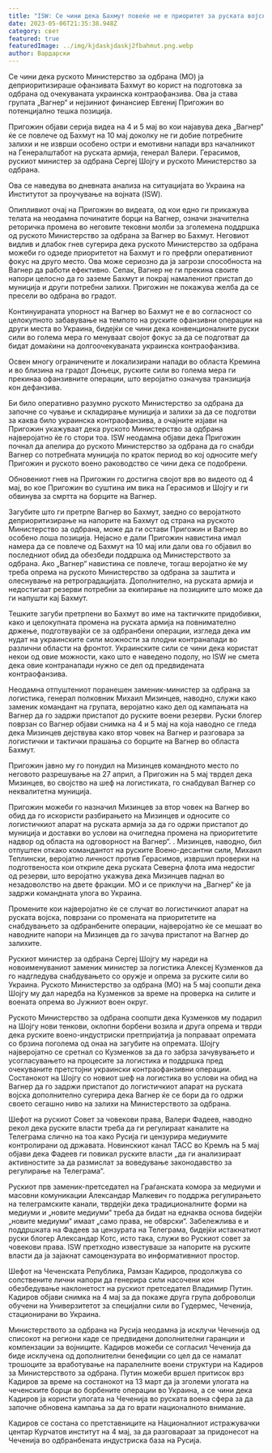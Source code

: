 ```yaml
---
title: "ISW: Се чини дека Бахмут повеќе не е приоритет за руската војска"
date: 2023-05-06T21:35:38.948Z
category: свет
featured: true
featuredImage: ../img/kjdaskjdaskj2fbahmut.png.webp
author: Вардарски
---
```


Се чини дека руското Министерство за одбрана (МО) ја деприоритизираше офанзивата Бахмут во корист на подготовка за одбрана од очекуваната украинска контраофанзива. Ова ја става групата „Вагнер“ и нејзиниот финансиер Евгениј Пригожин во потенцијално тешка позиција.

Пригожин објави серија видеа на 4 и 5 мај во кои најавува дека „Вагнер“ ќе се повлече од Бахмут на 10 мај доколку не ги добие потребните залихи и не изврши особено остри и емотивни напади врз началникот на Генералштабот на руската армија, генерал Валери. Герасимов, рускиот министер за одбрана Сергеј Шојгу и руското Министерство за одбрана.

Ова се наведува во дневната анализа на ситуацијата во Украина на Институтот за проучување на војната (ISW).

Опипливиот очај на Пригожин во видеата, од кои едно ги прикажува телата на неодамна починатите борци на Вагнер, означи значителна реторичка промена во неговите тековни молби за зголемена поддршка од руското Министерство за одбрана за Вагнер во Бахмут. Неговиот видлив и длабок гнев сугерира дека руското Министерство за одбрана можеби го одзеде приоритетот на Бахмут и го префрли оперативниот фокус на друго место. Ова може сериозно да ја загрози способноста на Вагнер да работи ефективно. Сепак, Вагнер не ги прекина своите напори целосно да го заземе Бахмут и покрај намалениот пристап до муниција и други потребни залихи. Пригожин не покажува желба да се пресели во одбрана во градот.

Континуираната упорност на Вагнер во Бахмут не е во согласност со целокупното забавување на темпото на руските офанзивни операции на други места во Украина, бидејќи се чини дека конвенционалните руски сили во голема мера го менуваат својот фокус за да се подготват да бидат домаќини на долгоочекуваната украинска контраофанзива.

Освен многу ограничените и локализирани напади во областа Кремина и во близина на градот Доњецк, руските сили во голема мера ги прекинаа офанзивните операции, што веројатно означува транзиција кон дефанзива.

Би било оперативно разумно руското Министерство за одбрана да започне со чување и складирање муниција и залихи за да се подготви за каква било украинска контраофанзива, а очајните изјави на Пригожин укажуваат дека руското Министерство за одбрана најверојатно ќе го стори тоа. ISW неодамна објави дека Пригожин почнал да апелира до руското Министерство за одбрана да го снабди Вагнер со потребната муниција по краток период во кој односите меѓу Пригожин и руското воено раководство се чини дека се подобрени.

Обновениот гнев на Пригожин го достигна својот врв во видеото од 4 мај, во кое Пригожин во суштина им вика на Герасимов и Шојгу и ги обвинува за смртта на борците на Вагнер.

Загубите што ги претрпе Вагнер во Бахмут, заедно со веројатното деприоритизирање на напорите на Бахмут од страна на руското Министерство за одбрана, може да ги остави Пригожин и Вагнер во особено лоша позиција. Нејасно е дали Пригожин навистина имал намера да се повлече од Бахмут на 10 мај или дали ова го објавил во последниот обид да обезбеди поддршка од Министерството за одбрана. Ако „Вагнер“ навистина се повлече, тогаш веројатно ќе му треба опрема на руското Министерство за одбрана за заштита и олеснување на ретроградацијата. Дополнително, на руската армија и недостигаат резерви потребни за екипирање на позициите што може да ги напушти кај Бахмут.

Тешките загуби претрпени во Бахмут во име на тактичките придобивки, како и целокупната промена на руската армија на повнимателно држење, подготвувајќи се за одбранбени операции, изгледа дека им нудат на украинските сили можности за плодни контранапади во различни области на фронтот. Украинските сили се чини дека користат некои од овие можности, како што е наведено подолу, но ISW не смета дека овие контранапади нужно се дел од предвидената контраофанзива.

Неодамна отпуштениот поранешен заменик-министер за одбрана за логистика, генерал полковник Михаил Мизинцев, наводно, служи како заменик командант на групата, веројатно како дел од кампањата на Вагнер да го задржи пристапот до руските воени резерви. Руски блогер поврзан со Вагнер објави снимка на 4 и 5 мај на која наводно се гледа дека Мизинцев дејствува како втор човек на Вагнер и разговара за логистички и тактички прашања со борците на Вагнер во областа Бахмут.

Пригожин јавно му го понудил на Мизинцев командното место по неговото разрешување на 27 април, а Пригожин на 5 мај тврдел дека Мизинцев, во својство на шеф на логистиката, го снабдувал Вагнер со неквалитетна муниција.

Пригожин можеби го назначил Мизинцев за втор човек на Вагнер во обид да го искористи разбирањето на Мизинцев и односите со логистичкиот апарат на руската армија за да го одржи пристапот до муниција и доставки во услови на очигледна промена на приоритетите надвор од областа на одговорност на Вагнер“. . Мизинцев, наводно, бил отпуштен откако командантот на руските Воено-десантни сили, Михаил Теплински, веројатно личност против Герасимов, извршил проверки на подготвеноста кои откриле дека руската Северна флота има недостиг од резерви, што веројатно укажува дека Мизинцев паднал во незадоволство на двете фракции. МО и се приклучи на „Вагнер“ ќе ја задржи командната улога во Украина.

Промените кои најверојатно ќе се случат во логистичкиот апарат на руската војска, поврзани со промената на приоритетите на снабдувањето за одбранбените операции, најверојатно ќе се мешаат во наводните напори на Мизинцев да го зачува пристапот на Вагнер до залихите.

Рускиот министер за одбрана Сергеј Шојгу му нареди на новоименуваниот заменик министер за логистика Алексеј Кузменков да го надгледува снабдувањето со оружје и опрема за руските сили во Украина. Руското Министерство за одбрана (МО) на 5 мај соопшти дека Шојгу му дал наредба на Кузменков за време на проверка на силите и воената опрема во Јужниот воен округ.

Руското Министерство за одбрана соопшти дека Кузменков му подарил на Шојгу нови тенкови, оклопни борбени возила и друга опрема и тврди дека руските воено-индустриски претпријатија ја поправаат опремата со брзина поголема од онаа на загубите на опремата. Шојгу најверојатно се сретнал со Кузменков за да го забрза зачувувањето и усогласувањето на процесите за логистика и поддршка пред очекуваните претстојни украински контраофанзивни операции. Состанокот на Шојгу со новиот шеф на логистика во услови на обид на Вагнер да го задржи пристапот до логистичкиот апарат на руската војска дополнително сугерира дека Вагнер ќе се бори да го одржи своето сегашно ниво на залихи на Министерството за одбрана.

Шефот на рускиот Совет за човекови права, Валери Фадеев, наводно рекол дека руските власти треба да ги регулираат каналите на Телеграма слично на тоа како Русија ги цензурира медиумите контролирани од државата. Новинскиот канал ТАСС во Кремљ на 5 мај објави дека Фадеев ги повикал руските власти „да ги анализираат активностите за да размислат за воведување законодавство за регулирање на Телеграма“.

Рускиот прв заменик-претседател на Граѓанската комора за медиуми и масовни комуникации Александар Малкевич го поддржа регулирањето на телеграмските канали, тврдејќи дека традиционалните форми на медиуми и „новите медиуми“ треба да бидат на еднаква основа бидејќи „новите медиуми“ имаат „само права, не обврски“. Забележлива е и поддршката на Фадеев за цензурата на Телеграма, бидејќи истакнатиот руски блогер Александар Котс, исто така, служи во Рускиот совет за човекови права. ISW претходно известуваше за напорите на руските власти да ја зајакнат самоцензурата во информативниот простор.

Шефот на Чеченската Република, Рамзан Кадиров, продолжува со сопствените лични напори да генерира сили насочени кон обезбедување наклонетост на рускиот претседател Владимир Путин. Кадиров објави снимка на 4 мај за да покаже друга група доброволци обучени на Универзитетот за специјални сили во Гудермес, Чеченија, стационирани во Украина.

Министерството за одбрана на Русија неодамна ја исклучи Чеченија од списокот на региони каде се предвидени дополнителни гаранции и компензации за војниците. Кадиров можеби се согласил Чеченија да биде исклучена од дополнителни бенефиции со цел да се намалат трошоците за вработување на паралелните воени структури на Кадиров за Министерството за одбрана. Путин можеби вршел притисок врз Кадиров за време на состанокот на 13 март да ја зголеми улогата на чеченските борци во борбените операции во Украина, а се чини дека Кадиров ја користи улогата на Чеченија во руската воена сфера за да започне обновена кампања за да го врати националното внимание.

Кадиров се состана со претставниците на Националниот истражувачки центар Курчатов институт на 4 мај, за да разговараат за придонесот на Чеченија во одбранбената индустриска база на Русија.
